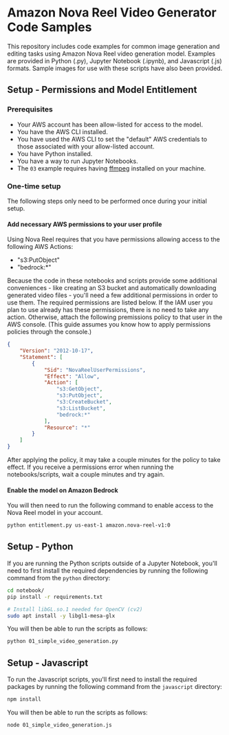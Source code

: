 # Amazon Nova Reel Video Generator Code Samples

This repository includes code examples for common image generation and editing tasks using Amazon Nova Reel video generation model. Examples are provided in Python (.py), Jupyter Notebook (.ipynb), and Javascript (.js) formats. Sample images for use with these scripts have also been provided.

## Setup - Permissions and Model Entitlement

### Prerequisites

- Your AWS account has been allow-listed for access to the model.
- You have the AWS CLI installed.
- You have used the AWS CLI to set the "default" AWS credentials to those associated with your allow-listed account.
- You have Python installed.
- You have a way to run Jupyter Notebooks.
- The `03` example requires having [ffmpeg](https://www.ffmpeg.org/) installed on your machine.

### One-time setup

The following steps only need to be performed once during your initial setup.

#### Add necessary AWS permissions to your user profile

Using Nova Reel requires that you have permissions allowing access to the following AWS Actions:

- "s3:PutObject"
- "bedrock:\*"

Because the code in these notebooks and scripts provide some additional conveniences - like creating an S3 bucket and automatically downloading generated video files - you'll need a few additional permissions in order to use them. The required permissions are listed below. If the IAM user you plan to use already has these permissions, there is no need to take any action. Otherwise, attach the following premissions policy to that user in the AWS console. (This guide assumes you know how to apply permissions policies through the console.)

```json
{
    "Version": "2012-10-17",
    "Statement": [
        {
            "Sid": "NovaReelUserPermissions",
            "Effect": "Allow",
            "Action": [
                "s3:GetObject",
                "s3:PutObject",
                "s3:CreateBucket",
                "s3:ListBucket",
                "bedrock:*"
            ],
            "Resource": "*"
        }
    ]
}
```

After applying the policy, it may take a couple minutes for the policy to take effect. If you receive a permissions error when running the notebooks/scripts, wait a couple minutes and try again.

#### Enable the model on Amazon Bedrock

You will then need to run the following command to enable access to the Nova Reel model in your account.

```bash
python entitlement.py us-east-1 amazon.nova-reel-v1:0
```

## Setup - Python

If you are running the Python scripts outside of a Jupyter Notebook, you'll need to first install the required dependencies by running the following command from the `python` directory:

```bash
cd notebook/
pip install -r requirements.txt

# Install libGL.so.1 needed for OpenCV (cv2)
sudo apt install -y libgl1-mesa-glx
```

You will then be able to run the scripts as follows:

```bash
python 01_simple_video_generation.py
```

## Setup - Javascript

To run the Javascript scripts, you'll first need to install the required packages by running the following command from the `javascript` directory:

```bash
npm install
```

You will then be able to run the scripts as follows:

```bash
node 01_simple_video_generation.js
```
